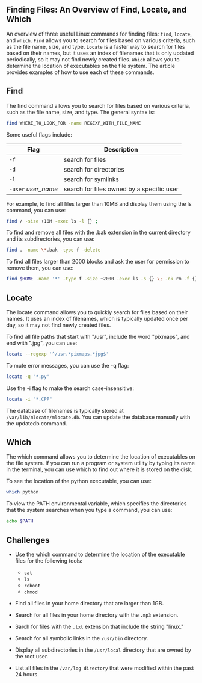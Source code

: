 ## Finding Files: An Overview of Find, Locate, and Which

An overview of three useful Linux commands for finding files: `find`, `locate`, and `which`. `Find` allows you to search for files based on various criteria, such as the file name, size, and type. `Locate` is a faster way to search for files based on their names, but it uses an index of filenames that is only updated periodically, so it may not find newly created files. `Which` allows you to determine the location of executables on the file system. The article provides examples of how to use each of these commands.

## Find

The find command allows you to search for files based on various criteria, such as the file name, size, and type. The general syntax is:

```bash
find WHERE_TO_LOOK_FOR -name REGEXP_WITH_FILE_NAME
```

Some useful flags include:

| Flag | Description |
| --- | --- |
| `-f` | search for files |
| `-d` | search for directories |
| `-l` | search for symlinks |
| `-user` *user_name* | search for files owned by a specific user |

For example, to find all files larger than 10MB and display them using the ls command, you can use:

```bash
find / -size +10M -exec ls -l {} ;
```

To find and remove all files with the .bak extension in the current directory and its subdirectories, you can use:

```bash
find . -name \*.bak -type f -delete
```

To find all files larger than 2000 blocks and ask the user for permission to remove them, you can use:

```bash
find $HOME -name '*' -type f -size +2000 -exec ls -s {} \; -ok rm -f {} \;
```

## Locate

The locate command allows you to quickly search for files based on their names. It uses an index of filenames, which is typically updated once per day, so it may not find newly created files.

To find all file paths that start with "/usr", include the word "pixmaps", and end with ".jpg", you can use:

```bash
locate --regexp '^/usr.*pixmaps.*jpg$'
```

To mute error messages, you can use the -q flag:

```bash
locate -q "*.py"
```

Use the -i flag to make the search case-insensitive:

```bash
locate -i "*.CPP"
```

The database of filenames is typically stored at `/var/lib/mlocate/mlocate.db`. You can update the database manually with the updatedb command.

## Which

The which command allows you to determine the location of executables on the file system. If you can run a program or system utility by typing its name in the terminal, you can use which to find out where it is stored on the disk.

To see the location of the python executable, you can use:

```bash
which python
```

To view the PATH environmental variable, which specifies the directories that the system searches when you type a command, you can use:

```bash
echo $PATH
```

## Challenges

* Use the which command to determine the location of the executable files for the following tools:
  - `cat`
  - `ls`
  - `reboot`
  - `chmod`

* Find all files in your home directory that are larger than 1GB.
* Search for all files in your home directory with the `.mp3` extension.
* Sarch for files with the `.txt` extension that include the string "linux."
* Search for all symbolic links in the `/usr/bin` directory.
* Display all subdirectories in the `/usr/local` directory that are owned by the root user.
* List all files in the `/var/log directory` that were modified within the past 24 hours.
